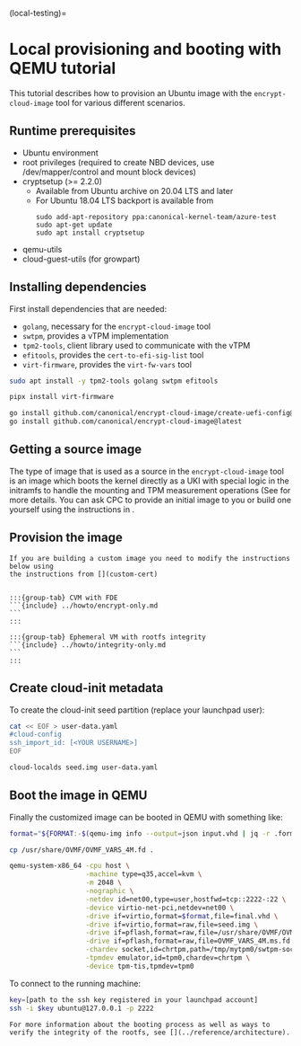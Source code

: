 (local-testing)=
# Local provisioning and booting with QEMU tutorial

This tutorial describes how to provision an Ubuntu image with the
`encrypt-cloud-image` tool for various different scenarios.

## Runtime prerequisites
- Ubuntu environment
- root privileges (required to create NBD devices, use /dev/mapper/control and mount block devices)
- cryptsetup (>= 2.2.0)
   - Available from Ubuntu archive on 20.04 LTS and later
   - For Ubuntu 18.04 LTS backport is available from
        ```
        sudo add-apt-repository ppa:canonical-kernel-team/azure-test
        sudo apt-get update
        sudo apt install cryptsetup
        ```
- qemu-utils
- cloud-guest-utils (for growpart)

## Installing dependencies
First install dependencies that are needed:
- `golang`, necessary for the `encrypt-cloud-image` tool
- `swtpm`, provides a vTPM implementation
- `tpm2-tools`, client library used to communicate with the vTPM
- `efitools`, provides the `cert-to-efi-sig-list` tool
- `virt-firmware`, provides the `virt-fw-vars` tool

```bash
sudo apt install -y tpm2-tools golang swtpm efitools
```

```bash
pipx install virt-firmware
```

```bash
go install github.com/canonical/encrypt-cloud-image/create-uefi-config@latest
go install github.com/canonical/encrypt-cloud-image@latest
```

## Getting a source image

The type of image that is used as a source in the `encrypt-cloud-image` tool
is an image which boots the kernel directly as a UKI with special logic in the
initramfs to handle the mounting and TPM measurement operations
(See [](../reference/architecture.md) for more details. You can ask
CPC to provide an initial image to you or build one yourself using the instructions
in [](../explanation/building.md).

## Provision the image

```{important}
If you are building a custom image you need to modify the instructions below using
the instructions from [](custom-cert)
```

````{tabs}

:::{group-tab} CVM with FDE
```{include} ../howto/encrypt-only.md
```
:::

:::{group-tab} Ephemeral VM with rootfs integrity
```{include} ../howto/integrity-only.md
```
:::

````

## Create cloud-init metadata
To create the cloud-init seed partition (replace your launchpad user):
```bash
cat << EOF > user-data.yaml
#cloud-config
ssh_import_id: [<YOUR USERNAME>]
EOF

cloud-localds seed.img user-data.yaml
```

## Boot the image in QEMU

Finally the customized image can be booted in QEMU with something like:

```bash
format="${FORMAT:-$(qemu-img info --output=json input.vhd | jq -r .format)}"

cp /usr/share/OVMF/OVMF_VARS_4M.fd .

qemu-system-x86_64 -cpu host \
                   -machine type=q35,accel=kvm \
                   -m 2048 \
                   -nographic \
                   -netdev id=net00,type=user,hostfwd=tcp::2222-:22 \
                   -device virtio-net-pci,netdev=net00 \
                   -drive if=virtio,format=$format,file=final.vhd \
                   -drive if=virtio,format=raw,file=seed.img \
                   -drive if=pflash,format=raw,file=/usr/share/OVMF/OVMF_CODE_4M.ms.fd,readonly=true \
                   -drive if=pflash,format=raw,file=OVMF_VARS_4M.ms.fd \
                   -chardev socket,id=chrtpm,path=/tmp/mytpm0/swtpm-sock.ctrl \
                   -tpmdev emulator,id=tpm0,chardev=chrtpm \
                   -device tpm-tis,tpmdev=tpm0
```

To connect to the running machine:

```bash
key=[path to the ssh key registered in your launchpad account]
ssh -i $key ubuntu@127.0.0.1 -p 2222

```

```{seealso}
For more information about the booting process as well as ways to verify the integrity of the rootfs, see [](../reference/architecture).
```
